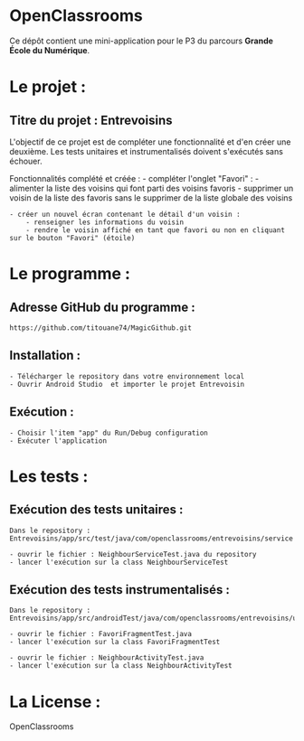 # OpenClassrooms

Ce dépôt contient une mini-application pour le P3 du parcours **Grande École du Numérique**.

Le projet :
===========
Titre du projet : Entrevoisins
------------------------------
L'objectif de ce projet est de compléter une fonctionnalité et d'en créer une deuxième.
Les tests unitaires et instrumentalisés doivent s'exécutés sans échouer.

Fonctionnalités complété et créée :
    - compléter l'onglet "Favori" :
        - alimenter la liste des voisins qui font parti des voisins favoris
        - supprimer un voisin de la liste des favoris sans le supprimer de la liste globale des voisins

    - créer un nouvel écran contenant le détail d'un voisin :
        - renseigner les informations du voisin
        - rendre le voisin affiché en tant que favori ou non en cliquant sur le bouton "Favori" (étoile)


Le programme :
==============
Adresse GitHub du programme :
-----------------------------
    https://github.com/titouane74/MagicGithub.git

Installation :
------------
    - Télécharger le repository dans votre environnement local
    - Ouvrir Android Studio  et importer le projet Entrevoisin

Exécution :
-----------
    - Choisir l'item "app" du Run/Debug configuration
    - Exécuter l'application


Les tests :
===========
Exécution des tests unitaires :
-------------------------------

    Dans le repository : Entrevoisins/app/src/test/java/com/openclassrooms/entrevoisins/service

	- ouvrir le fichier : NeighbourServiceTest.java du repository
	- lancer l'exécution sur la class NeighbourServiceTest

Exécution des tests instrumentalisés :
--------------------------------------

	Dans le repository : Entrevoisins/app/src/androidTest/java/com/openclassrooms/entrevoisins/ui/neihgbour_list/

	- ouvrir le fichier : FavoriFragmentTest.java
	- lancer l'exécution sur la class FavoriFragmentTest

	- ouvrir le fichier : NeighbourActivityTest.java
	- lancer l'exécution sur la class NeighbourActivityTest

La License :
============
OpenClassrooms